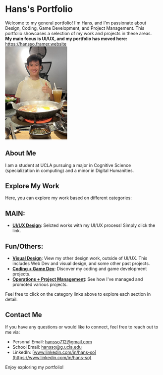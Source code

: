 # Hans's Portfolio

Welcome to my general portfolio! I'm Hans, and I'm passionate about Design, Coding, Game Development, and Project Management. This portfolio showcases a selection of my work and projects in these areas. 
<br>
**My main focus is UI/UX, and my portfolio has moved here:** https://hansso.framer.website
<br>
<img src="Github Portfolio Pictures/menhotpot.PNG" width="200"/>

## About Me

I am a student at UCLA pursuing a major in Cognitive Science (specialization in computing) and a minor in Digital Humanities.

## Explore My Work

Here, you can explore my work based on different categories:

## MAIN: 
- [**UI/UX Design**](https://hansso.framer.website/): Selcted works with my UI/UX process! Simply click the link.

## Fun/Others:
- [**Visual Design**](design/README.md): View my other design work, outside of UI/UX. This includes Web Dev and visual design, and some other past projects. 
- [**Coding + Game Dev**](coding/README.md): Discover my coding and game development projects.
- [**Operations + Project Management**](project-product-management/README.md): See how I've managed and promoted various projects.

Feel free to click on the category links above to explore each section in detail.

## Contact Me

If you have any questions or would like to connect, feel free to reach out to me via:

- Personal Email: hansso712@gmail.com
- School Email: hansso@g.ucla.edu
- LinkedIn: [www.linkedin.com/in/hans-so](https://www.linkedin.com/in/hans-so)

Enjoy exploring my portfolio!
